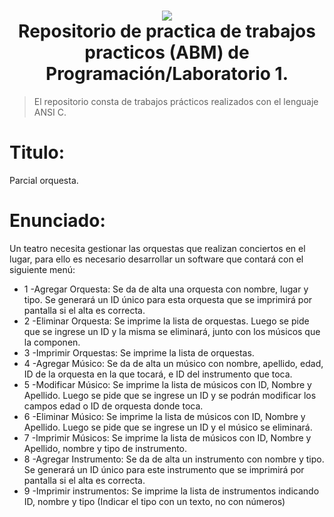 <h1 align="center">
    <img src="http://utnfrae6.galeon.com/utn.jpg">
    <br/>
    Repositorio de practica de trabajos practicos (ABM) de Programación/Laboratorio 1.
    <br/>
</h1>

> El repositorio consta de trabajos prácticos realizados con el lenguaje ANSI C.
# Titulo:
Parcial orquesta.
# Enunciado:
Un teatro necesita gestionar las orquestas que realizan conciertos en el lugar, para ello es necesario
desarrollar un software que contará con el siguiente menú:
* 1 -Agregar Orquesta: Se da de alta una orquesta con nombre, lugar y tipo. Se generará un ID único
para esta orquesta que se imprimirá por pantalla si el alta es correcta.
* 2 -Eliminar Orquesta: Se imprime la lista de orquestas. Luego se pide que se ingrese un ID y la
misma se eliminará, junto con los músicos que la componen.
* 3 -Imprimir Orquestas: Se imprime la lista de orquestas.
* 4 -Agregar Músico: Se da de alta un músico con nombre, apellido, edad, ID de la orquesta en la que
tocará, e ID del instrumento que toca.
* 5 -Modificar Músico: Se imprime la lista de músicos con ID, Nombre y Apellido. Luego se pide que
se ingrese un ID y se podrán modificar los campos edad o ID de orquesta donde toca.
* 6 -Eliminar Músico: Se imprime la lista de músicos con ID, Nombre y Apellido. Luego se pide que se
ingrese un ID y el músico se eliminará.
* 7 -Imprimir Músicos: Se imprime la lista de músicos con ID, Nombre y Apellido, nombre y tipo de
instrumento.
* 8 -Agregar Instrumento: Se da de alta un instrumento con nombre y tipo. Se generará un ID único
para este instrumento que se imprimirá por pantalla si el alta es correcta.
* 9 -Imprimir instrumentos: Se imprime la lista de instrumentos indicando ID, nombre y tipo (Indicar el
tipo con un texto, no con números)
